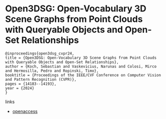 # Open3DSG: Open-Vocabulary 3D Scene Graphs from Point Clouds with Queryable Objects and Open-Set Relationships

```
@inproceedings{open3dsg_cvpr24,
title = {Open3DSG: Open-Vocabulary 3D Scene Graphs from Point Clouds with Queryable Objects and Open-Set Relationships},
author = {Koch, Sebastian and Vaskevicius, Narunas and Colosi, Mirco and Hermosilla, Pedro and Ropinski, Timo},
booktitle = {Proceedings of the IEEE/CVF Conference on Computer Vision and Pattern Recognition (CVPR)},
pages = {14183--14193},
year = {2024}
}
```

links
- [openaccess](https://openaccess.thecvf.com//content/CVPR2024/html/Koch_Open3DSG_Open-Vocabulary_3D_Scene_Graphs_from_Point_Clouds_with_Queryable_CVPR_2024_paper.html)
